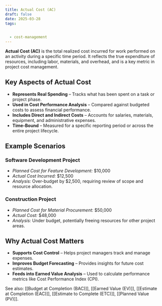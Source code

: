 ```yaml
---
title: Actual Cost (AC)
draft: false
date: 2025-03-28
tags:
  
  
  - cost-management
---
```


**Actual Cost (AC)** is the total realized cost incurred for work performed on an activity during a specific time period. It reflects the true expenditure of resources, including labor, materials, and overhead, and is a key metric in project cost management.

## Key Aspects of Actual Cost
- **Represents Real Spending** – Tracks what has been spent on a task or project phase.
- **Used in Cost Performance Analysis** – Compared against budgeted costs to assess financial performance.
- **Includes Direct and Indirect Costs** – Accounts for salaries, materials, equipment, and administrative expenses.
- **Time-Bound** – Measured for a specific reporting period or across the entire project lifecycle.

## Example Scenarios

### **Software Development Project**
- *Planned Cost for Feature Development:* $10,000  
- *Actual Cost Incurred:* $12,500  
- *Analysis:* Over-budget by $2,500, requiring review of scope and resource allocation.

### **Construction Project**
- *Planned Cost for Material Procurement:* $50,000  
- *Actual Cost:* $48,000  
- *Analysis:* Under budget, potentially freeing resources for other project areas.

## Why Actual Cost Matters
- **Supports Cost Control** – Helps project managers track and manage expenses.
- **Improves Budget Forecasting** – Provides insights for future cost estimates.
- **Feeds into Earned Value Analysis** – Used to calculate performance metrics like Cost Performance Index (CPI).

See also: [[Budget at Completion (BAC)]], [[Earned Value (EV)]], [[Estimate at Completion (EAC)]], [[Estimate to Complete (ETC)]], [[Planned Value (PV)]].
